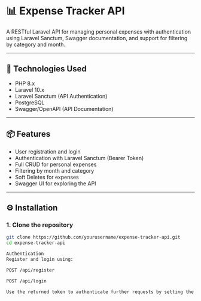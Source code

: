 # 📊 Expense Tracker API

A RESTful Laravel API for managing personal expenses with authentication using Laravel Sanctum, Swagger documentation, and support for filtering by category and month.

---

## 🚀 Technologies Used

- PHP 8.x
- Laravel 10.x
- Laravel Sanctum (API Authentication)
- PostgreSQL
- Swagger/OpenAPI (API Documentation)


---

## 📦 Features

- User registration and login
- Authentication with Laravel Sanctum (Bearer Token)
- Full CRUD for personal expenses
- Filtering by month and category
- Soft Deletes for expenses
- Swagger UI for exploring the API

---

## ⚙️ Installation

### 1. Clone the repository

```bash
git clone https://github.com/yourusername/expense-tracker-api.git
cd expense-tracker-api

Authentication
Register and login using:

POST /api/register

POST /api/login

Use the returned token to authenticate further requests by setting the Authorization header:
